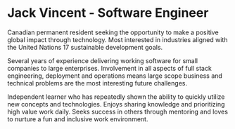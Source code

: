 # Jack Vincent - Software Engineer

Canadian permanent resident seeking the opportunity to make a positive global impact through technology. Most interested in industries aligned with the United Nations 17 sustainable development goals.

Several years of experience delivering working software for small companies to large enterprises. Involvement in all aspects of full stack engineering, deployment and operations means large scope business and technical problems are the most interesting future challenges.

Independent learner who has repeatedly shown the ability to quickly utilize new concepts and technologies. Enjoys sharing knowledge and prioritizing high value work daily. Seeks success in others through mentoring and loves to nurture a fun and inclusive work environment.

